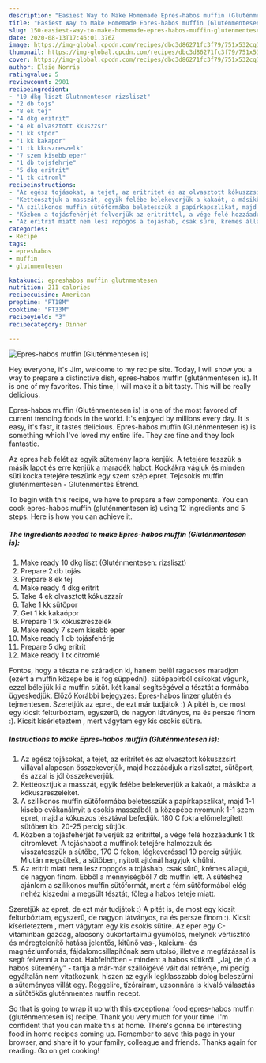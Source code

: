 ```yaml
---
description: "Easiest Way to Make Homemade Epres-habos muffin (Gluténmentesen is)"
title: "Easiest Way to Make Homemade Epres-habos muffin (Gluténmentesen is)"
slug: 150-easiest-way-to-make-homemade-epres-habos-muffin-glutenmentesen-is
date: 2020-08-13T17:46:01.376Z
image: https://img-global.cpcdn.com/recipes/dbc3d86271fc3f79/751x532cq70/epres-habos-muffin-glutenmentesen-is-recept-foto.jpg
thumbnail: https://img-global.cpcdn.com/recipes/dbc3d86271fc3f79/751x532cq70/epres-habos-muffin-glutenmentesen-is-recept-foto.jpg
cover: https://img-global.cpcdn.com/recipes/dbc3d86271fc3f79/751x532cq70/epres-habos-muffin-glutenmentesen-is-recept-foto.jpg
author: Elsie Norris
ratingvalue: 5
reviewcount: 2901
recipeingredient:
- "10 dkg liszt Glutnmentesen rizsliszt"
- "2 db tojs"
- "8 ek tej"
- "4 dkg eritrit"
- "4 ek olvasztott kkuszzsr"
- "1 kk stpor"
- "1 kk kakapor"
- "1 tk kkuszreszelk"
- "7 szem kisebb eper"
- "1 db tojsfehrje"
- "5 dkg eritrit"
- "1 tk citroml"
recipeinstructions:
- "Az egész tojásokat, a tejet, az eritritet és az olvasztott kókuszzsírt villával alaposan összekeverjük, majd hozzáadjuk a rizslisztet, sütőport, és azzal is jól összekeverjük."
- "Kettéosztjuk a masszát, egyik felébe belekeverjük a kakaót, a másikba a kókuszreszeléket."
- "A szilikonos muffin sütőformába beletesszük a papírkapszlikat, majd 1-1 kisebb evőkanálnyit a csokis masszából, a közepébe nyomunk 1-1 szem epret, majd a kókuszos tésztával befedjük. 180 C fokra előmelegített sütőben kb. 20-25 percig sütjük."
- "Közben a tojásfehérjét felverjük az eritrittel, a vége felé hozzáadunk 1 tk citromlevet. A tojáshabot a muffinok tetejére halmozzuk és visszatesszük a sütőbe, 170 C fokon, légkeveréssel 10 percig sütjük. Miután megsültek, a sütőben, nyitott ajtónál hagyjuk kihűlni."
- "Az eritrit miatt nem lesz ropogós a tojáshab, csak sűrű, krémes állagú, de nagyon finom. Ebből a mennyiségből 7 db muffin lett. A sütéshez ajánlom a szilikonos muffin sütőformát, mert a fém sütőformából elég nehéz kiszedni a megsült tésztát, főleg a habos teteje miatt."
categories:
- Recipe
tags:
- epreshabos
- muffin
- glutnmentesen

katakunci: epreshabos muffin glutnmentesen 
nutrition: 211 calories
recipecuisine: American
preptime: "PT18M"
cooktime: "PT33M"
recipeyield: "3"
recipecategory: Dinner

---
```



![Epres-habos muffin (Gluténmentesen is)](https://img-global.cpcdn.com/recipes/dbc3d86271fc3f79/751x532cq70/epres-habos-muffin-glutenmentesen-is-recept-foto.jpg)

Hey everyone, it's Jim, welcome to my recipe site. Today, I will show you a way to prepare a distinctive dish, epres-habos muffin (gluténmentesen is). It is one of my favorites. This time, I will make it a bit tasty. This will be really delicious.

Epres-habos muffin (Gluténmentesen is) is one of the most favored of current trending foods in the world. It's enjoyed by millions every day. It is easy, it's fast, it tastes delicious. Epres-habos muffin (Gluténmentesen is) is something which I've loved my entire life. They are fine and they look fantastic.

Az epres hab felét az egyik sütemény lapra kenjük. A tetejére tesszük a másik lapot és erre kenjük a maradék habot. Kockákra vágjuk és minden süti kocka tetejére teszünk egy szem szép epret. Tejcsokis muffin gluténmentesen - Gluténmentes Étrend.


To begin with this recipe, we have to prepare a few components. You can cook epres-habos muffin (gluténmentesen is) using 12 ingredients and 5 steps. Here is how you can achieve it.

<!--inarticleads1-->

##### The ingredients needed to make Epres-habos muffin (Gluténmentesen is):

1. Make ready 10 dkg liszt (Gluténmentesen: rizsliszt)
1. Prepare 2 db tojás
1. Prepare 8 ek tej
1. Make ready 4 dkg eritrit
1. Take 4 ek olvasztott kókuszzsír
1. Take 1 kk sütőpor
1. Get 1 kk kakaópor
1. Prepare 1 tk kókuszreszelék
1. Make ready 7 szem kisebb eper
1. Make ready 1 db tojásfehérje
1. Prepare 5 dkg eritrit
1. Make ready 1 tk citromlé


Fontos, hogy a tészta ne száradjon ki, hanem belül ragacsos maradjon (ezért a muffin közepe be is fog süppedni). sütőpapírból csíkokat vágunk, ezzel béleljük ki a muffin sütőt. két kanál segítségével a tésztát a formába ügyeskedjük. Előző Korábbi bejegyzés: Epres-habos linzer glutén és tejmentesen. Szeretjük az epret, de ezt már tudjátok :) A pitét is, de most egy kicsit felturbóztam, egyszerű, de nagyon látványos, na és persze finom :). Kicsit kísérleteztem , mert vágytam egy kis csokis sütire. 

<!--inarticleads2-->

##### Instructions to make Epres-habos muffin (Gluténmentesen is):

1. Az egész tojásokat, a tejet, az eritritet és az olvasztott kókuszzsírt villával alaposan összekeverjük, majd hozzáadjuk a rizslisztet, sütőport, és azzal is jól összekeverjük.
1. Kettéosztjuk a masszát, egyik felébe belekeverjük a kakaót, a másikba a kókuszreszeléket.
1. A szilikonos muffin sütőformába beletesszük a papírkapszlikat, majd 1-1 kisebb evőkanálnyit a csokis masszából, a közepébe nyomunk 1-1 szem epret, majd a kókuszos tésztával befedjük. 180 C fokra előmelegített sütőben kb. 20-25 percig sütjük.
1. Közben a tojásfehérjét felverjük az eritrittel, a vége felé hozzáadunk 1 tk citromlevet. A tojáshabot a muffinok tetejére halmozzuk és visszatesszük a sütőbe, 170 C fokon, légkeveréssel 10 percig sütjük. Miután megsültek, a sütőben, nyitott ajtónál hagyjuk kihűlni.
1. Az eritrit miatt nem lesz ropogós a tojáshab, csak sűrű, krémes állagú, de nagyon finom. Ebből a mennyiségből 7 db muffin lett. A sütéshez ajánlom a szilikonos muffin sütőformát, mert a fém sütőformából elég nehéz kiszedni a megsült tésztát, főleg a habos teteje miatt.


Szeretjük az epret, de ezt már tudjátok :) A pitét is, de most egy kicsit felturbóztam, egyszerű, de nagyon látványos, na és persze finom :). Kicsit kísérleteztem , mert vágytam egy kis csokis sütire. Az eper egy C-vitaminban gazdag, alacsony cukortartalmú gyümölcs, melynek vértisztító és méregtelenítő hatása jelentős, kitűnő vas-, kalcium- és magnéziumforrás, fájdalomcsillapítónak sem utolsó, illetve a megfázással is segít felvenni a harcot. Habfelhőben - mindent a habos sütikről. „Jaj, de jó a habos sütemény&#34; - tartja a már-már szállóigévé vált dal refrénje, mi pedig egyáltalán nem vitatkozunk, hiszen az egyik legklasszabb dolog beleszúrni a süteményes villát egy. Reggelire, tízórairam, uzsonnára is kiváló választás a sütőtökös gluténmentes muffin recept. 

So that is going to wrap it up with this exceptional food epres-habos muffin (gluténmentesen is) recipe. Thank you very much for your time. I'm confident that you can make this at home. There's gonna be interesting food in home recipes coming up. Remember to save this page in your browser, and share it to your family, colleague and friends. Thanks again for reading. Go on get cooking!
